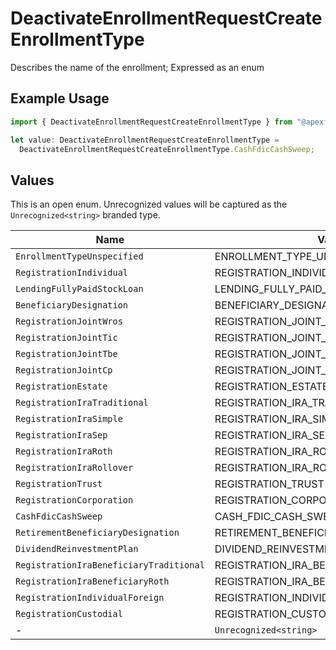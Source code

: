 # DeactivateEnrollmentRequestCreateEnrollmentType

Describes the name of the enrollment; Expressed as an enum

## Example Usage

```typescript
import { DeactivateEnrollmentRequestCreateEnrollmentType } from "@apexfintechsolutions/ascend-sdk/models/components";

let value: DeactivateEnrollmentRequestCreateEnrollmentType =
  DeactivateEnrollmentRequestCreateEnrollmentType.CashFdicCashSweep;
```

## Values

This is an open enum. Unrecognized values will be captured as the `Unrecognized<string>` branded type.

| Name                                     | Value                                    |
| ---------------------------------------- | ---------------------------------------- |
| `EnrollmentTypeUnspecified`              | ENROLLMENT_TYPE_UNSPECIFIED              |
| `RegistrationIndividual`                 | REGISTRATION_INDIVIDUAL                  |
| `LendingFullyPaidStockLoan`              | LENDING_FULLY_PAID_STOCK_LOAN            |
| `BeneficiaryDesignation`                 | BENEFICIARY_DESIGNATION                  |
| `RegistrationJointWros`                  | REGISTRATION_JOINT_WROS                  |
| `RegistrationJointTic`                   | REGISTRATION_JOINT_TIC                   |
| `RegistrationJointTbe`                   | REGISTRATION_JOINT_TBE                   |
| `RegistrationJointCp`                    | REGISTRATION_JOINT_CP                    |
| `RegistrationEstate`                     | REGISTRATION_ESTATE                      |
| `RegistrationIraTraditional`             | REGISTRATION_IRA_TRADITIONAL             |
| `RegistrationIraSimple`                  | REGISTRATION_IRA_SIMPLE                  |
| `RegistrationIraSep`                     | REGISTRATION_IRA_SEP                     |
| `RegistrationIraRoth`                    | REGISTRATION_IRA_ROTH                    |
| `RegistrationIraRollover`                | REGISTRATION_IRA_ROLLOVER                |
| `RegistrationTrust`                      | REGISTRATION_TRUST                       |
| `RegistrationCorporation`                | REGISTRATION_CORPORATION                 |
| `CashFdicCashSweep`                      | CASH_FDIC_CASH_SWEEP                     |
| `RetirementBeneficiaryDesignation`       | RETIREMENT_BENEFICIARY_DESIGNATION       |
| `DividendReinvestmentPlan`               | DIVIDEND_REINVESTMENT_PLAN               |
| `RegistrationIraBeneficiaryTraditional`  | REGISTRATION_IRA_BENEFICIARY_TRADITIONAL |
| `RegistrationIraBeneficiaryRoth`         | REGISTRATION_IRA_BENEFICIARY_ROTH        |
| `RegistrationIndividualForeign`          | REGISTRATION_INDIVIDUAL_FOREIGN          |
| `RegistrationCustodial`                  | REGISTRATION_CUSTODIAL                   |
| -                                        | `Unrecognized<string>`                   |